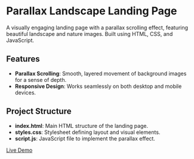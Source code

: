 # Parallax Landscape Landing Page

A visually engaging landing page with a parallax scrolling effect, featuring beautiful landscape and nature images. Built using HTML, CSS, and JavaScript.

## Features

- **Parallax Scrolling**: Smooth, layered movement of background images for a sense of depth.
- **Responsive Design**: Works seamlessly on both desktop and mobile devices.

## Project Structure

- **index.html**: Main HTML structure of the landing page.
- **styles.css**: Stylesheet defining layout and visual elements.
- **script.js**: JavaScript file to implement the parallax effect.

[Live Demo](https://jocular-brioche-0d093f.netlify.app/)

